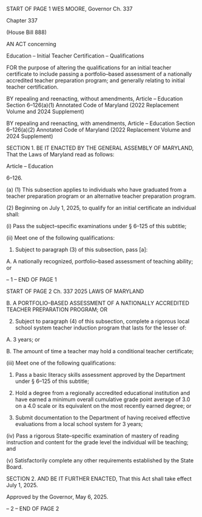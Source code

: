 START OF PAGE 1
WES MOORE, Governor Ch. 337

Chapter 337

(House Bill 888)

AN ACT concerning

Education – Initial Teacher Certification – Qualifications

FOR the purpose of altering the qualifications for an initial teacher certificate to include
passing a portfolio–based assessment of a nationally accredited teacher preparation
program; and generally relating to initial teacher certification.

BY repealing and reenacting, without amendments,
Article – Education
Section 6–126(a)(1)
Annotated Code of Maryland
(2022 Replacement Volume and 2024 Supplement)

BY repealing and reenacting, with amendments,
Article – Education
Section 6–126(a)(2)
Annotated Code of Maryland
(2022 Replacement Volume and 2024 Supplement)

SECTION 1. BE IT ENACTED BY THE GENERAL ASSEMBLY OF MARYLAND,
That the Laws of Maryland read as follows:

Article – Education

6–126.

(a) (1) This subsection applies to individuals who have graduated from a
teacher preparation program or an alternative teacher preparation program.

(2) Beginning on July 1, 2025, to qualify for an initial certificate an
individual shall:

(i) Pass the subject–specific examinations under § 6–125 of this
subtitle;

(ii) Meet one of the following qualifications:

1. Subject to paragraph (3) of this subsection, pass [a]:

A. A nationally recognized, portfolio–based assessment of
teaching ability; or

– 1 –
END OF PAGE 1

START OF PAGE 2
Ch. 337 2025 LAWS OF MARYLAND

B. A PORTFOLIO–BASED ASSESSMENT OF A NATIONALLY
ACCREDITED TEACHER PREPARATION PROGRAM; OR

2. Subject to paragraph (4) of this subsection, complete a
rigorous local school system teacher induction program that lasts for the lesser of:

A. 3 years; or

B. The amount of time a teacher may hold a conditional
teacher certificate;

(iii) Meet one of the following qualifications:

1. Pass a basic literacy skills assessment approved by the
Department under § 6–125 of this subtitle;

2. Hold a degree from a regionally accredited educational
institution and have earned a minimum overall cumulative grade point average of 3.0 on a
4.0 scale or its equivalent on the most recently earned degree; or

3. Submit documentation to the Department of having
received effective evaluations from a local school system for 3 years;

(iv) Pass a rigorous State–specific examination of mastery of reading
instruction and content for the grade level the individual will be teaching; and

(v) Satisfactorily complete any other requirements established by
the State Board.

SECTION 2. AND BE IT FURTHER ENACTED, That this Act shall take effect July
1, 2025.

Approved by the Governor, May 6, 2025.

– 2 –
END OF PAGE 2